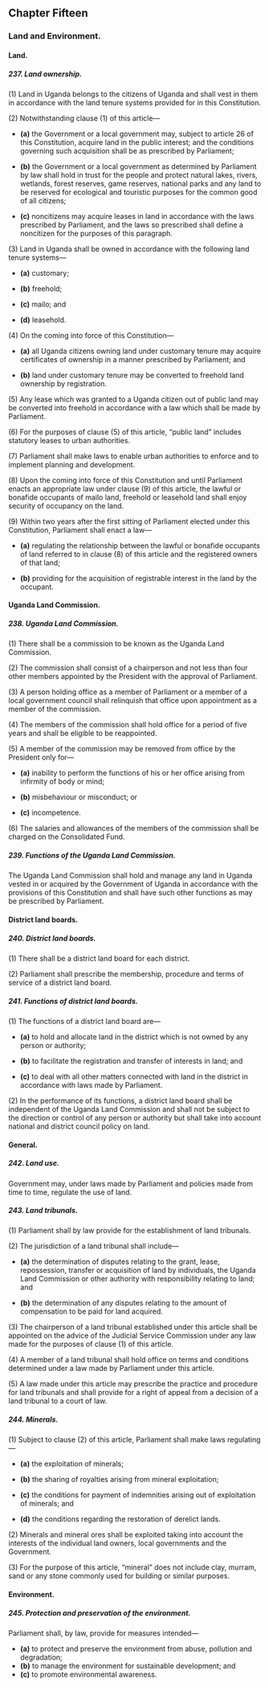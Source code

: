 ## Chapter Fifteen

### Land and Environment.

#### Land.

##### 237. Land ownership.

(1) Land in Uganda belongs to the citizens of Uganda and shall vest
in them in accordance with the land tenure systems provided for in this
Constitution.

(2) Notwithstanding clause (1) of this article—  

- **(a)** the Government or a local government may, subject to article 26
of this Constitution, acquire land in the public interest; and the
conditions governing such acquisition shall be as prescribed by
Parliament;  

- **(b)** the Government or a local government as determined by
Parliament by law shall hold in trust for the people and protect
natural lakes, rivers, wetlands, forest reserves, game reserves,
national parks and any land to be reserved for ecological and
touristic purposes for the common good of all citizens;  

- **(c)** noncitizens may acquire leases in land in accordance with the
laws prescribed by Parliament, and the laws so prescribed shall
define a noncitizen for the purposes of this paragraph.


(3) Land in Uganda shall be owned in accordance with the following
land tenure systems—  

- **(a)** customary;  

- **(b)** freehold;  

- **(c)** mailo; and  

- **(d)** leasehold.

(4) On the coming into force of this Constitution—  

- **(a)** all Uganda citizens owning land under customary tenure may
acquire certificates of ownership in a manner prescribed by
Parliament; and 

- **(b)** land under customary tenure may be converted to freehold land
ownership by registration.


(5) Any lease which was granted to a Uganda citizen out of public
land may be converted into freehold in accordance with a law which shall be made by Parliament.

(6) For the purposes of clause (5) of this article, “public land”
includes statutory leases to urban authorities.

(7) Parliament shall make laws to enable urban authorities to enforce
and to implement planning and development.

(8) Upon the coming into force of this Constitution and until
Parliament enacts an appropriate law under clause (9) of this article, the
lawful or bonafide occupants of mailo land, freehold or leasehold land shall
enjoy security of occupancy on the land.

(9) Within two years after the first sitting of Parliament elected under
this Constitution, Parliament shall enact a law—  

- **(a)** regulating the relationship between the lawful or bonafide
occupants of land referred to in clause (8) of this article and the
registered owners of that land;  

- **(b)** providing for the acquisition of registrable interest in the land by
the occupant.


#### Uganda Land Commission.


##### 238. Uganda Land Commission.

(1) There shall be a commission to be known as the Uganda Land Commission.

(2) The commission shall consist of a chairperson and not less than
four other members appointed by the President with the approval of Parliament.

(3) A person holding office as a member of Parliament or a member
of a local government council shall relinquish that office upon appointment
as a member of the commission.

(4) The members of the commission shall hold office for a period of
five years and shall be eligible to be reappointed.

(5) A member of the commission may be removed from office by the
President only for—  

- **(a)** inability to perform the functions of his or her office arising from
infirmity of body or mind;  

- **(b)** misbehaviour or misconduct; or  

- **(c)** incompetence.

(6) The salaries and allowances of the members of the commission
shall be charged on the Consolidated Fund.

##### 239. Functions of the Uganda Land Commission.

The Uganda Land Commission shall hold and manage any land in Uganda
vested in or acquired by the Government of Uganda in accordance with the
provisions of this Constitution and shall have such other functions as may be
prescribed by Parliament.

#### District land boards.

##### 240. District land boards.

(1) There shall be a district land board for each district.

(2) Parliament shall prescribe the membership, procedure and terms of service of a district land board.

##### 241. Functions of district land boards.


(1) The functions of a district land board are—  

- **(a)** to hold and allocate land in the district which is not owned by any
person or authority;  

- **(b)** to facilitate the registration and transfer of interests in land; and  

- **(c)** to deal with all other matters connected with land in the district
in accordance with laws made by Parliament.  


(2) In the performance of its functions, a district land board shall be
independent of the Uganda Land Commission and shall not be subject to the
direction or control of any person or authority but shall take into account
national and district council policy on land.

#### General.


##### 242. Land use.

Government may, under laws made by Parliament and policies made from
time to time, regulate the use of land.

##### 243. Land tribunals.

(1) Parliament shall by law provide for the establishment of land
tribunals.


(2) The jurisdiction of a land tribunal shall include—  

- **(a)** the determination of disputes relating to the grant, lease,
repossession, transfer or acquisition of land by individuals, the
Uganda Land Commission or other authority with responsibility
relating to land; and  

- **(b)** the determination of any disputes relating to the amount of
compensation to be paid for land acquired.

(3) The chairperson of a land tribunal established under this article
shall be appointed on the advice of the Judicial Service Commission under
any law made for the purposes of clause (1) of this article.

(4) A member of a land tribunal shall hold office on terms and
conditions determined under a law made by Parliament under this article.

(5) A law made under this article may prescribe the practice and
procedure for land tribunals and shall provide for a right of appeal from a
decision of a land tribunal to a court of law.

##### 244. Minerals.

(1) Subject to clause (2) of this article, Parliament shall make laws
regulating—  

- **(a)** the exploitation of minerals;  

- **(b)** the sharing of royalties arising from mineral exploitation;

- **(c)** the conditions for payment of indemnities arising out of
exploitation of minerals; and  

- **(d)** the conditions regarding the restoration of derelict lands.

(2) Minerals and mineral ores shall be exploited taking into account
the interests of the individual land owners, local governments and the
Government.

(3) For the purpose of this article, “mineral” does not include clay,
murram, sand or any stone commonly used for building or similar purposes.


#### Environment.

##### 245. Protection and preservation of the environment.

Parliament shall, by law, provide for measures intended—  
- **(a)** to protect and preserve the environment from abuse, pollution and
degradation;  
- **(b)** to manage the environment for sustainable development; and  
- **(c)** to promote environmental awareness.
